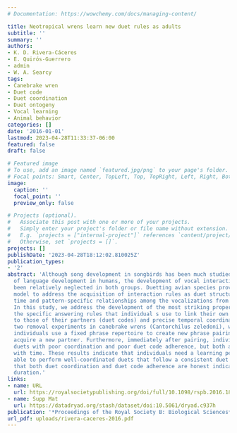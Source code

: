 ```yaml
---
# Documentation: https://wowchemy.com/docs/managing-content/

title: Neotropical wrens learn new duet rules as adults
subtitle: ''
summary: ''
authors:
- K. D. Rivera-Cáceres
- E. Quirós-Guerrero
- admin
- W. A. Searcy
tags:
- Canebrake wren
- Duet code
- Duet coordination
- Duet ontogeny
- Vocal learning
- Animal behavior
categories: []
date: '2016-01-01'
lastmod: 2023-04-28T11:33:37-06:00
featured: false
draft: false

# Featured image
# To use, add an image named `featured.jpg/png` to your page's folder.
# Focal points: Smart, Center, TopLeft, Top, TopRight, Left, Right, BottomLeft, Bottom, BottomRight.
image:
  caption: ''
  focal_point: ''
  preview_only: false

# Projects (optional).
#   Associate this post with one or more of your projects.
#   Simply enter your project's folder or file name without extension.
#   E.g. `projects = ["internal-project"]` references `content/project/deep-learning/index.md`.
#   Otherwise, set `projects = []`.
projects: []
publishDate: '2023-04-28T18:12:02.810025Z'
publication_types:
- '2'
abstract: 'Although song development in songbirds has been much studied as an analogue
  of language development in humans, the development of vocal interaction rules has
  been relatively neglected in both groups. Duetting avian species provide an ideal
  model to address the acquisition of interaction rules as duet structure involves
  time and pattern-specific relationships among the vocalizations from different individuals.
  In this study, we address the development of the most striking properties of duets:
  the specific answering rules that individual s use to link their own phrase types
  to those of their partners (duet codes) and precise temporal coordination. By performing
  two removal experiments in canebrake wrens (Cantorchilus zeledoni), we show that
  individuals use a fixed phrase repertoire to create new phrase pairings when they
  acquire a new partner. Furthermore, immediately after pairing, individuals perform
  duets with poor coordination and poor duet code adherence, but both aspects improve
  with time. These results indicate that individuals need a learning period to be
  able to perform well-coordinated duets that follow a consistent duet code. We conclude
  that both duet coordination and duet code adherence are honest indicators of pair-bond
  duration.'
links:
- name: URL
  url: https://royalsocietypublishing.org/doi/full/10.1098/rspb.2016.1819
- name: Supp Mat
  url: https://datadryad.org/stash/dataset/doi:10.5061/dryad.c937h
publication: '*Proceedings of the Royal Society B: Biological Sciences*'
url_pdf: uploads/rivera-caceres-2016.pdf
---
```

